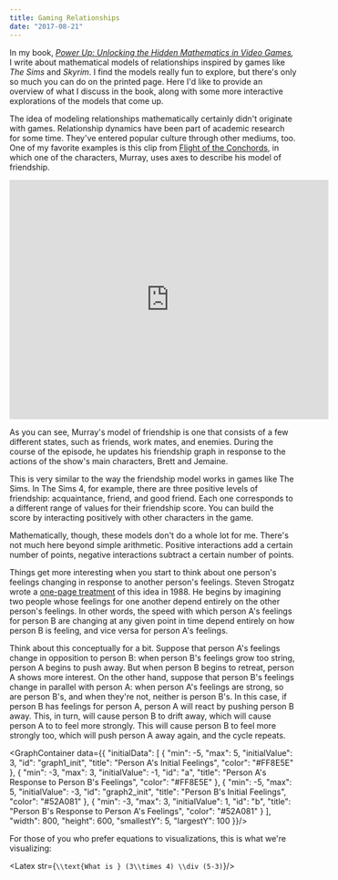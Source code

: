 ```yaml
---
title: Gaming Relationships
date: "2017-08-21"
---
```


In my book, _[Power Up: Unlocking the Hidden Mathematics in Video Games](https://www.amazon.com/Power-Up-Unlocking-Hidden-Mathematics-Video/dp/0691161518/),_ I write about mathematical models of relationships inspired by games like _The Sims_ and _Skyrim_. I find the models really fun to explore, but there's only so much you can do on the printed page. Here I'd like to provide an overview of what I discuss in the book, along with some more interactive explorations of the models that come up.

The idea of modeling relationships mathematically certainly didn't originate with games. Relationship dynamics have been part of academic research for some time. They've entered popular culture through other mediums, too. One of my favorite examples is this clip from [Flight of the Conchords](https://en.wikipedia.org/wiki/Flight_of_the_Conchords), in which one of the characters, Murray, uses axes to describe his model of friendship. 

<iframe width="560" height="420" src="https://www.youtube.com/embed/Vg-zC1xXK3E" frameBorder="0" allowFullScreen key="vid1"></iframe>

As you can see, Murray's model of friendship is one that consists of a few different states, such as friends, work mates, and enemies. During the course of the episode, he updates his friendship graph in response to the actions of the show's main characters, Brett and Jemaine.

This is very similar to the way the friendship model works in games like The Sims. In The Sims 4, for example, there are three positive levels of friendship: acquaintance, friend, and good friend. Each one corresponds to a different range of values for their friendship score. You can build the score by interacting positively with other characters in the game.

Mathematically, though, these models don't do a whole lot for me. There's not much here beyond simple arithmetic. Positive interactions add a certain number of points, negative interactions subtract a certain number of points.

Things get more interesting when you start to think about one person's feelings changing in response to another person's feelings. Steven Strogatz wrote a [one-page treatment](http://ai.stanford.edu/~rajatr/articles/SS_love_dEq.pdf) of this idea in 1988. He begins by imagining two people whose feelings for one another depend entirely on the other person's feelings. In other words, the speed with which person A's feelings for person B are changing at any given point in time depend entirely on how person B is feeling, and vice versa for person A's feelings.

Think about this conceptually for a bit. Suppose that person A's feelings change in opposition to person B: when person B's feelings grow too string, person A begins to push away. But when person B begins to retreat, person A shows more interest. On the other hand, suppose that person B's feelings change in parallel with person A: when person A's feelings are strong, so are person B's, and when they're not, neither is person B's. In this case, if person B has feelings for person A, person A will react by pushing person B away. This, in turn, will cause person B to drift away, which will cause person A to to feel more strongly. This will cause person B to feel more strongly too, which will push person A away again, and the cycle repeats.

<GraphContainer data={{
  "initialData": [
    {
      "min": -5,
      "max": 5,
      "initialValue": 3,
      "id": "graph1_init",
      "title": "Person A's Initial Feelings",
      "color": "#FF8E5E"
    },
    {
      "min": -3,
      "max": 3,
      "initialValue": -1,
      "id": "a",
      "title": "Person A's Response to Person B's Feelings",
      "color": "#FF8E5E"
    },
    {
      "min": -5,
      "max": 5,
      "initialValue": -3,
      "id": "graph2_init",
      "title": "Person B's Initial Feelings",
      "color": "#52A081"
    },
    {
      "min": -3,
      "max": 3,
      "initialValue": 1,
      "id": "b",
      "title": "Person B's Response to Person A's Feelings",
      "color": "#52A081"
    }
  ],
  "width": 800,
  "height": 600,
  "smallestY": 5,
  "largestY": 100
}}/>

For those of you who prefer equations to visualizations, this is what we're visualizing: 

<Latex str={`
  \\text{What is } (3\\times 4) \\div (5-3)
`}/>
